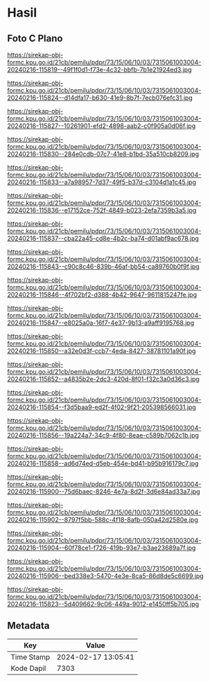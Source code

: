 # Hasil

## Foto C Plano

https://sirekap-obj-formc.kpu.go.id/21cb/pemilu/pdpr/73/15/06/10/03/7315061003004-20240216-115819--49f1f0d1-f73e-4c32-bbfb-7b1e21924ed3.jpg

https://sirekap-obj-formc.kpu.go.id/21cb/pemilu/pdpr/73/15/06/10/03/7315061003004-20240216-115824--d14dfa17-b630-41e9-8b7f-7ecb076efc31.jpg

https://sirekap-obj-formc.kpu.go.id/21cb/pemilu/pdpr/73/15/06/10/03/7315061003004-20240216-115827--10261901-efd2-4898-aab2-c0f905a0d06f.jpg

https://sirekap-obj-formc.kpu.go.id/21cb/pemilu/pdpr/73/15/06/10/03/7315061003004-20240216-115830--284e0cdb-07c7-41e8-b1bd-35a510cb8209.jpg

https://sirekap-obj-formc.kpu.go.id/21cb/pemilu/pdpr/73/15/06/10/03/7315061003004-20240216-115833--a7a98957-7d37-49f5-b37d-c3104d1a1c45.jpg

https://sirekap-obj-formc.kpu.go.id/21cb/pemilu/pdpr/73/15/06/10/03/7315061003004-20240216-115836--e17152ce-752f-4849-b023-2efa7359b3a5.jpg

https://sirekap-obj-formc.kpu.go.id/21cb/pemilu/pdpr/73/15/06/10/03/7315061003004-20240216-115837--cba22a45-cd8e-4b2c-ba74-d01abf9ac678.jpg

https://sirekap-obj-formc.kpu.go.id/21cb/pemilu/pdpr/73/15/06/10/03/7315061003004-20240216-115843--c90c8c46-839b-46af-bb54-ca89760b0f9f.jpg

https://sirekap-obj-formc.kpu.go.id/21cb/pemilu/pdpr/73/15/06/10/03/7315061003004-20240216-115846--4f702bf2-d388-4b42-9647-9611815247fe.jpg

https://sirekap-obj-formc.kpu.go.id/21cb/pemilu/pdpr/73/15/06/10/03/7315061003004-20240216-115847--e8025a0a-16f7-4e37-9b13-a9aff9195768.jpg

https://sirekap-obj-formc.kpu.go.id/21cb/pemilu/pdpr/73/15/06/10/03/7315061003004-20240216-115850--a32e0d3f-ccb7-4eda-8427-38781101a90f.jpg

https://sirekap-obj-formc.kpu.go.id/21cb/pemilu/pdpr/73/15/06/10/03/7315061003004-20240216-115852--a4835b2e-2dc3-420d-8f01-f32c3a0d36c3.jpg

https://sirekap-obj-formc.kpu.go.id/21cb/pemilu/pdpr/73/15/06/10/03/7315061003004-20240216-115854--f3d5baa9-ed2f-4f02-9f21-205398566031.jpg

https://sirekap-obj-formc.kpu.go.id/21cb/pemilu/pdpr/73/15/06/10/03/7315061003004-20240216-115856--19a224a7-34c9-4f80-8eae-c589b7062c1b.jpg

https://sirekap-obj-formc.kpu.go.id/21cb/pemilu/pdpr/73/15/06/10/03/7315061003004-20240216-115858--ad6d74ed-d5eb-454e-bd41-b95b916179c7.jpg

https://sirekap-obj-formc.kpu.go.id/21cb/pemilu/pdpr/73/15/06/10/03/7315061003004-20240216-115900--75d6baec-8246-4e7a-8d2f-3d6e84ad33a7.jpg

https://sirekap-obj-formc.kpu.go.id/21cb/pemilu/pdpr/73/15/06/10/03/7315061003004-20240216-115902--8797f5bb-588c-4f18-8afb-050a42d2580e.jpg

https://sirekap-obj-formc.kpu.go.id/21cb/pemilu/pdpr/73/15/06/10/03/7315061003004-20240216-115904--60f78ce1-f726-419b-93e7-b3ae23689a7f.jpg

https://sirekap-obj-formc.kpu.go.id/21cb/pemilu/pdpr/73/15/06/10/03/7315061003004-20240216-115906--bed338e3-5470-4e3e-8ca5-86d8de5c6699.jpg

https://sirekap-obj-formc.kpu.go.id/21cb/pemilu/pdpr/73/15/06/10/03/7315061003004-20240216-115823--5d409662-9c06-449a-9012-e1450ff5b705.jpg


## Metadata

| Key        | Value               |
| ---------- | ------------------- |
| Time Stamp | 2024-02-17 13:05:41 |
| Kode Dapil | 7303                |



